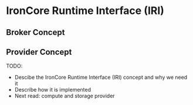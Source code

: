 # IronCore Runtime Interface (IRI)

## Broker Concept

## Provider Concept

TODO:

* Descibe the IronCore Runtime Interface (IRI) concept and why we need it
* Describe how it is implemented 
* Next read: compute and storage provider